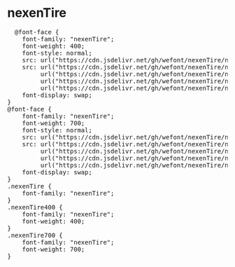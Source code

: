 # nexenTire

<pre>
  @font-face {
    font-family: "nexenTire";
    font-weight: 400;
    font-style: normal;
    src: url("https://cdn.jsdelivr.net/gh/wefont/nexenTire/nexenTire-Regular.eot");
    src: url("https://cdn.jsdelivr.net/gh/wefont/nexenTire/nexenTire-Regular.eot?#iefix") format("embedded-opentype"),
         url("https://cdn.jsdelivr.net/gh/wefont/nexenTire/nexenTire-Regular.woff2") format("woff2"),
         url("https://cdn.jsdelivr.net/gh/wefont/nexenTire/nexenTire-Regular.woff") format("woff"),
         url("https://cdn.jsdelivr.net/gh/wefont/nexenTire/nexenTire-Regular.ttf") format("truetype");
    font-display: swap;
} 
@font-face {
    font-family: "nexenTire";
    font-weight: 700;
    font-style: normal;
    src: url("https://cdn.jsdelivr.net/gh/wefont/nexenTire/nexenTire-Bold.eot");
    src: url("https://cdn.jsdelivr.net/gh/wefont/nexenTire/nexenTire-Bold.eot?#iefix") format("embedded-opentype"),
         url("https://cdn.jsdelivr.net/gh/wefont/nexenTire/nexenTire-Bold.woff2") format("woff2"),
         url("https://cdn.jsdelivr.net/gh/wefont/nexenTire/nexenTire-Bold.woff") format("woff"),
         url("https://cdn.jsdelivr.net/gh/wefont/nexenTire/nexenTire-Bold.ttf") format("truetype");
    font-display: swap;
} 
.nexenTire {
    font-family: "nexenTire";
}
.nexenTire400 {
    font-family: "nexenTire";
    font-weight: 400;
}
.nexenTire700 {
    font-family: "nexenTire";
    font-weight: 700;
}
</pre>
